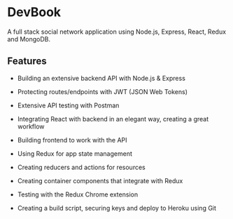 # DevBook

 A full stack social network application using Node.js, Express, React, Redux and MongoDB. 
 
 
 
 ## Features
 
- Building an extensive backend API with Node.js & Express

- Protecting routes/endpoints with JWT (JSON Web Tokens)

- Extensive API testing with Postman

- Integrating React with backend in an elegant way, creating a great workflow

- Building frontend to work with the API

- Using Redux for app state management

- Creating reducers and actions for resources

- Creating container components that integrate with Redux

- Testing with the Redux Chrome extension

- Creating a build script, securing keys and deploy to Heroku using Git

